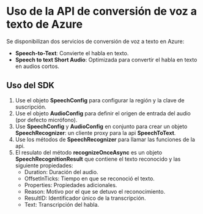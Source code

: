 # Uso de la API de conversión de voz a texto de Azure

Se disponibilizan dos servicios de conversión de voz a texto en Azure:
- **Speech-to-Text**: Convierte el habla en texto.
- **Speech to text Short Audio**: Optimizada para convertir el habla en texto en audios cortos.

## Uso del SDK

1. Use el objeto **SpeechConfig** para configurar la región y la clave de suscripción.
2. Use el objeto **AudioConfig** para definir el origen de entrada del audio (por defecto micrófono).
3. Use **SpeechConfig** y **AudioConfig** en conjunto para crear un objeto **SpeechRecognizer**: un cliente proxy para la api **SpeechToText**.
4. Use los métodos de **SpeechRecognizer** para llamar las funciones de la api. 
5. El resulato del método **recognizeOnceAsync** es un objeto **SpeechRecognitionResult** que contiene el texto reconocido y las siguiente propiedades:
    - Duration: Duración del audio.
    - OffsetInTicks: Tiempo en que se reconoció el texto.
    - Properties: Propiedades adicionales.
    - Reason: Motivo por el que se detuvo el reconocimiento.
    - ResultID: Identificador único de la transcripción.
    - Text: Transcripción del habla.
